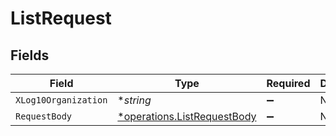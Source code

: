 # ListRequest


## Fields

| Field                                                                     | Type                                                                      | Required                                                                  | Description                                                               |
| ------------------------------------------------------------------------- | ------------------------------------------------------------------------- | ------------------------------------------------------------------------- | ------------------------------------------------------------------------- |
| `XLog10Organization`                                                      | **string*                                                                 | :heavy_minus_sign:                                                        | N/A                                                                       |
| `RequestBody`                                                             | [*operations.ListRequestBody](../../models/operations/listrequestbody.md) | :heavy_minus_sign:                                                        | N/A                                                                       |